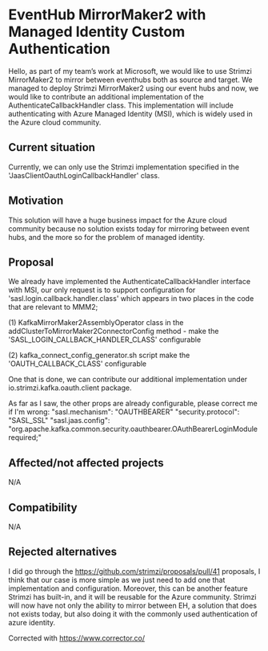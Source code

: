 # EventHub MirrorMaker2 with Managed Identity Custom Authentication

Hello, as part of my team’s work at Microsoft, we would like to use Strimzi MirrorMaker2 to mirror between eventhubs both as source and target.
We managed to deploy Strimzi MirrorMaker2 using our event hubs and now, we would like to contribute an additional implementation of the AuthenticateCallbackHandler class.
This implementation will include authenticating with Azure Managed Identity (MSI), which is widely used in the Azure cloud community.

## Current situation

Currently, we can only use the Strimzi implementation specified in the 'JaasClientOauthLoginCallbackHandler' class.

## Motivation

This solution will have a huge business impact for the Azure cloud community because no solution exists today for mirroring between event hubs, and the more so for the problem of managed identity.

## Proposal

We already have implemented the AuthenticateCallbackHandler interface with MSI, our only request is to support configuration for 'sasl.login.callback.handler.class' which appears in two places in the code that are relevant to MMM2;

(1) KafkaMirrorMaker2AssemblyOperator class
in the addClusterToMirrorMaker2ConnectorConfig method - make the 'SASL_LOGIN_CALLBACK_HANDLER_CLASS' configurable

(2) kafka_connect_config_generator.sh script
make the 'OAUTH_CALLBACK_CLASS' configurable

One that is done, we can contribute our additional implementation under io.strimzi.kafka.oauth.client package.

As far as I saw, the other props are already configurable, please correct me if I'm wrong:
"sasl.mechanism": "OAUTHBEARER"
"security.protocol": "SASL_SSL"
"sasl.jaas.config": "org.apache.kafka.common.security.oauthbearer.OAuthBearerLoginModule required;"

## Affected/not affected projects

N/A

## Compatibility

N/A

## Rejected alternatives

I did go through the https://github.com/strimzi/proposals/pull/41 proposals,
I think that our case is more simple as we just need to add one that implementation and configuration.
Moreover, this can be another feature Strimzi has built-in, and it will be reusable for the Azure community.
Strimzi will now have not only the ability to mirror between EH, a solution that does not exists today, but also doing it with the commonly used authentication of azure identity.



Corrected with https://www.corrector.co/